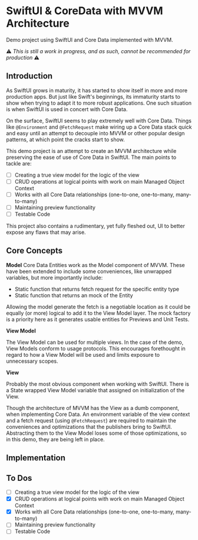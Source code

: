 # SwiftUI & CoreData with MVVM Architecture

Demo project using SwiftUI and Core Data implemented with MVVM. 

⚠️ *This is still a work in progress, and as such, cannot be recommended for production* ⚠️ 

## Introduction

As SwiftUI grows in maturity, it has started to show itself in more and more production apps. But just like Swift's beginnings, its immaturity starts to show when trying to adapt it to more robust applications. One such situation is when SwiftUI is used in concert with Core Data.

On the surface, SwiftUI seems to play extremely well with Core Data. Things like `@Environment` and `@FetchRequest` make wiring up a Core Data stack quick and easy until an attempt to decouple into MVVM or other popular design patterns, at which point the cracks start to show. 

This demo project is an attempt to create an MVVM architecture while preserving the ease of use of Core Data in SwiftUI. The main points to tackle are:

 - [ ] Creating a true view model for the logic of the view 
 - [ ] CRUD operations at logical points with work on main Managed Object Context
 - [ ] Works with all Core Data relationships (one-to-one, one-to-many, many-to-many)
 - [ ] Maintaining preview functionality
 - [ ] Testable Code

This project also contains a rudimentary, yet fully fleshed out, UI to better expose any flaws that may arise.

## Core Concepts

**Model**
Core Data Entities work as the Model component of MVVM. These have been extended to include some conveniences, like unwrapped variables, but more importantly include:

 - Static function that returns fetch request for the specific entity type
 - Static function that returns an mock of the Entity

Allowing the model generate the fetch is a negotiable location as it could be equally (or more) logical to add it to the View Model layer. The mock factory is a priority here as it generates usable entities for Previews and Unit Tests. 

**View Model**

The View Model can be used for multiple views. In the case of the demo, View Models conform to usage protocols. This encourages forethought in regard to how a View Model will be used and limits exposure to unnecessary scopes. 

**View**

Probably the most obvious component when working with SwiftUI. There is a State wrapped View Model variable that assigned on initialization of the View. 

Though the architecture of MVVM  has the View as a dumb component, when implementing Core Data. An environment variable of the view context and a fetch request (using `@FetchRequest`) are required to maintain the conveniences and optimizations that the publishers bring to SwiftUI. Abstracting them to the View Model loses some of those optimizations, so in this demo, they are being left in place.

## Implementation


## To Dos

 - [ ] Creating a true view model for the logic of the view 
 - [x] CRUD operations at logical points with work on main Managed Object Context
 - [x] Works with all Core Data relationships (one-to-one, one-to-many, many-to-many)
 - [ ] Maintaining preview functionality
 - [ ] Testable Code
